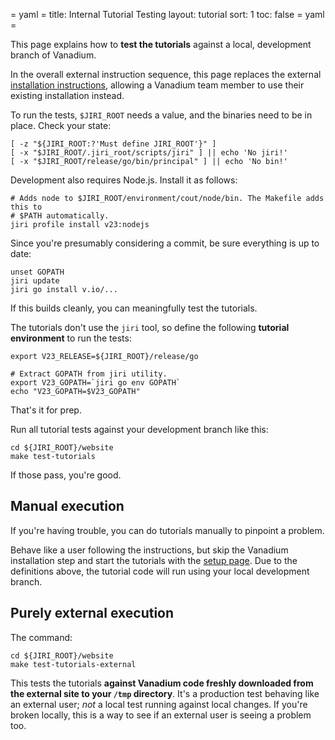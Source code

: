 = yaml =
title: Internal Tutorial Testing
layout: tutorial
sort: 1
toc: false
= yaml =

This page explains how to __test the tutorials__ against a local, development
branch of Vanadium.

In the overall external instruction sequence, this page replaces the external
[installation instructions](/installation/), allowing a Vanadium team member to
use their existing installation instead.

To run the tests, `$JIRI_ROOT` needs a value, and the binaries need to be in
place. Check your state:

<!-- @checkInstall -->
```
[ -z "${JIRI_ROOT:?'Must define JIRI_ROOT'}" ]
[ -x "$JIRI_ROOT/.jiri_root/scripts/jiri" ] || echo 'No jiri!'
[ -x "$JIRI_ROOT/release/go/bin/principal" ] || echo 'No bin!'
```

Development also requires Node.js. Install it as follows:
```
# Adds node to $JIRI_ROOT/environment/cout/node/bin. The Makefile adds this to
# $PATH automatically.
jiri profile install v23:nodejs
```

Since you're presumably considering a commit, be sure everything is up to date:

```
unset GOPATH
jiri update
jiri go install v.io/...
```

If this builds cleanly, you can meaningfully test the tutorials.

The tutorials don't use the `jiri` tool, so define the following
__tutorial environment__ to run the tests:

<!-- @defineLocalEnv @test @testui @buildjs -->
```
export V23_RELEASE=${JIRI_ROOT}/release/go

# Extract GOPATH from jiri utility.
export V23_GOPATH=`jiri go env GOPATH`
echo "V23_GOPATH=$V23_GOPATH"
```

That's it for prep.

Run all tutorial tests against your development branch like this:

```
cd ${JIRI_ROOT}/website
make test-tutorials
```

If those pass, you're good.

## Manual execution

If you're having trouble, you can do tutorials manually to pinpoint a problem.

Behave like a user following the instructions, but skip the Vanadium
installation step and start the tutorials with the [setup
page](/tutorials/setup.html). Due to the definitions above, the tutorial code
will run using your local development branch.

## Purely external execution

The command:

```
cd ${JIRI_ROOT}/website
make test-tutorials-external
```

This tests the tutorials __against Vanadium code freshly downloaded from the
external site to your `/tmp` directory__. It's a production test behaving like
an external user; _not_ a local test running against local changes. If you're
broken locally, this is a way to see if an external user is seeing a problem
too.
